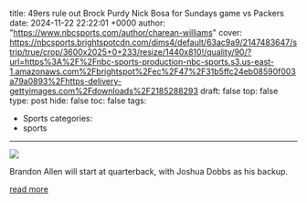 title: 49ers rule out Brock Purdy Nick Bosa for Sundays game vs Packers
date: 2024-11-22 22:22:01 +0000
author: "https://www.nbcsports.com/author/charean-williams"
cover: https://nbcsports.brightspotcdn.com/dims4/default/63ac9a9/2147483647/strip/true/crop/3600x2025+0+233/resize/1440x810!/quality/90/?url=https%3A%2F%2Fnbc-sports-production-nbc-sports.s3.us-east-1.amazonaws.com%2Fbrightspot%2Fec%2F47%2F31b5ffc24eb08590f003a79a0893%2Fhttps-delivery-gettyimages.com%2Fdownloads%2F2185288293
draft: false
top: false
type: post
hide: false
toc: false
tags:
  - Sports
categories:
  - sports
---

![](https://nbcsports.brightspotcdn.com/dims4/default/63ac9a9/2147483647/strip/true/crop/3600x2025+0+233/resize/1440x810!/quality/90/?url=https%3A%2F%2Fnbc-sports-production-nbc-sports.s3.us-east-1.amazonaws.com%2Fbrightspot%2Fec%2F47%2F31b5ffc24eb08590f003a79a0893%2Fhttps-delivery-gettyimages.com%2Fdownloads%2F2185288293)

Brandon Allen will start at quarterback, with Joshua Dobbs as his backup.

[read more](https://www.nbcsports.com/nfl/profootballtalk/rumor-mill/news/49ers-rule-out-brock-purdy-nick-bosa-for-sundays-game-vs-packers)
